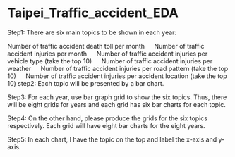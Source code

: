 # Taipei_Traffic_accident_EDA

Step1: There are six main topics to be shown in each year:   

Number of traffic accident death toll per month   
Number of traffic accident injuries per month   
Number of traffic accident injuries per vehicle type (take the top 10)   
Number of traffic accident injuries per weather   
Number of traffic accident injuries per road pattern (take the top 10)   
Number of traffic accident injuries per accident location (take the top 10)
step2: Each topic will be presented by a bar chart.

Step3: For each year, use bar graph grid to show the six topics. Thus, there will be eight grids for years and each grid has six bar charts for each topic.

Step4: On the other hand, please produce the grids for the six topics respectively. Each grid will have eight bar charts for the eight years.

Step5: In each chart, I have the topic on the top and label the x-axis and y-axis.
